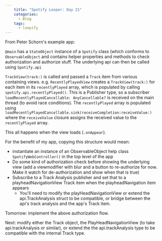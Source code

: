 ```yaml
---
    title: "Spotify Looper: Day 21"
    categories:
      - Blog
    tags:
      - loopify
---
```

From Peter Schorn's example app:

`@main` has a `StateObject` instance of a `Spotify` class (which conforms to `ObservableObject` and contains helper properties and methods to check authorization and authorize stuff. The underlying api can then be called using `Spotify.api`

`TrackView(track:)` is called and passed a `Track` item from various containing views. e.g. `RecentlyPlayedView` creates a `TrackView(track:)` for each item in its `recentlyPlayed` array, which is populated by calling `spotify.api.recentlyPlayed()`. This is a Publisher type, so a subscriber `loadRecentlyPlayedCancellable: AnyCancellable?` is received on the main thread (to avoid race conditions). The `recentlyPlayed` array is populated using `loadRecentlyPlayedCancellable.sink(receiveCompletion:receiveValue:)` where the `receiveValue` closure assigns the received value to the `recentlyPlayed` array.

This all happens when the view loads (`.onAppear`).


For the benefit of my app, copying this structure would mean:
- instantiate an instance of an ObservableObject help class `SpotifyWebController()` in the top level of the app
- Do some kind of authorization check before showing the underlying view (add a viewmodifier with blur and a button to re-authorize for now. Make it watch for de-authorization and show when that is true)
- Subscribe to a Track Analysis publisher and set that to a playheadNavigationView Track item when the playheadNavigation item appears
	- You'll need to modify the playHeadNavigationView or extend the api.TrackAnalysis struct to be compatible, or bridge between the api's track analysis and the app's Track item.


Tomorrow: implement the above authorization flow.

Next: modify either the Track object, the PlayHeadNavigationView (to take api.trackAnalysis or similar), or extend the the api.trackAnalysis type to be compatible with the internal Track type.